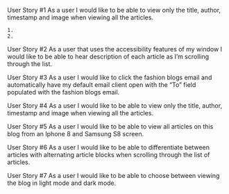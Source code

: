 User Story #1 
As a user I would like to be able to view only the title, author, timestamp and image when viewing all the articles.

    1. 
    2. 

User Story #2 
As a user that uses the accessibility features of my window I would like to be able to hear description of each article as I’m scrolling through the list.



User Story #3 
As a user I would like to click the fashion blogs email and automatically have my default email client open with the “To” field populated with the fashion blogs email.

User Story #4 As a user I would like to be able to view only the title, author, timestamp and image when viewing all the articles.

User Story #5 
As a user I would like to be able to view all articles on this blog from an Iphone 8 and Samsung S8 screen.

User Story #6 
As a user I would like to be able to differentiate between articles with alternating article blocks when scrolling through the list of articles.

User Story #7
As a user I would like to be able to choose between viewing the blog in light mode and dark mode.

